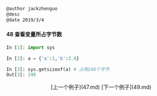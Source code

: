 ```markdown
@author jackzhenguo
@desc 
@date 2019/3/4
```

#### 48 查看变量所占字节数

```python
In [1]: import sys

In [2]: a = {'a':1,'b':2.0}

In [3]: sys.getsizeof(a) # 占用240个字节
Out[3]: 240
```

<center>[上一个例子](47.md)    [下一个例子](49.md)</center>